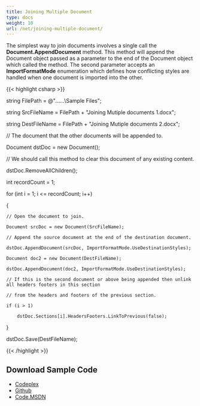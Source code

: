 ```yaml
---
title: Joining Multiple Document
type: docs
weight: 10
url: /net/joining-multiple-document/
---
```


The simplest way to join documents involves a single call the **Document.AppendDocument** method. This method will append the Document object passed as a parameter to the end of the Document object which called the method. The second parameter accepts an **ImportFormatMode** enumeration which defines how conflicting styles are handled when one document is imported into the other.

{{< highlight csharp >}}

 string FilePath = @"..\..\..\Sample Files\";

string SrcFileName = FilePath + "Joining Mutiple documents 1.docx";

string DestFileName = FilePath + "Joining Mutiple documents 2.docx";

// The document that the other documents will be appended to.

Document dstDoc = new Document();

// We should call this method to clear this document of any existing content.

dstDoc.RemoveAllChildren();

int recordCount = 1;

for (int i = 1; i <= recordCount; i++)

{

    // Open the document to join.

    Document srcDoc = new Document(SrcFileName);

    // Append the source document at the end of the destination document.

    dstDoc.AppendDocument(srcDoc, ImportFormatMode.UseDestinationStyles);

    Document doc2 = new Document(DestFileName);

    dstDoc.AppendDocument(doc2, ImportFormatMode.UseDestinationStyles);

    // If this is the second document or above being appended then unlink all headers footers in this section

    // from the headers and footers of the previous section.

    if (i > 1)

        dstDoc.Sections[i].HeadersFooters.LinkToPrevious(false);

}

dstDoc.Save(DestFileName);

{{< /highlight >}}
## **Download Sample Code**
- [Codeplex](https://asposeopenxml.codeplex.com/releases/view/617779)
- [Github](https://github.com/aspose-words/Aspose.Words-for-.NET/releases/tag/MissingFeaturesofOpenXMLWordsv1.1)
- [Code.MSDN](https://code.msdn.microsoft.com/Missing-Features-in-6a2c882b)
